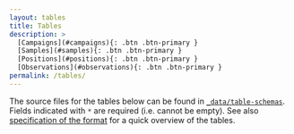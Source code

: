 ```yaml
---
layout: tables
title: Tables
description: >
  [Campaigns](#campaigns){: .btn .btn-primary }
  [Samples](#samples){: .btn .btn-primary }
  [Positions](#positions){: .btn .btn-primary }
  [Observations](#observations){: .btn .btn-primary }
permalink: /tables/
---
```


The source files for the tables below can be found in [`_data/table-schemas`](https://github.com/ices-tools-dev/esas/blob/master/_data/table-schemas). Fields indicated with `*` are required (i.e. cannot be empty). See also [specification of the format](http://datsu.ices.dk/web/selRep.aspx?Dataset=148) for a quick overview of the tables.
